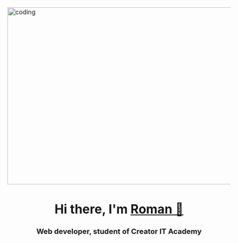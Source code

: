 <img src="https://media.tenor.com/zMdZBjJ7gPkAAAAd/aesthetic-wallpaper.gif" alt="coding" width="1000" height="400" align="center">
<h1 align="center">Hi there, I'm <a href="" target="_blank">Roman 👋</a> 
<h3 align="center">Web developer, student of Creator IT Academy</h3>
